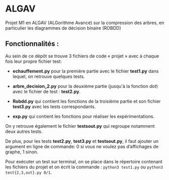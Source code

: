 # ALGAV
Projet M1 en ALGAV (ALGorithme Avancé) sur la compression des arbres, en particulier les diagrammes de décision binaire (ROBDD)

## Fonctionnalités :

Au sein de ce dépôt se trouve 3 fichiers de code « projet » avec à chaque fois leur propre fichier test:

-	**echauffement.py** pour la première partie avec le fichier **test1.py** dans lequel, on retrouve quelques tests.

-	**arbre_decision_2.py** pour la deuxième partie (jusqu'à la fonction *dot*) avec le fichier de test : **test2.py**.

-	**Robdd.py** qui contient les fonctions de la troisième partie et son fichier **test3.py** avec les tests correspondants.

-	**exp.py** qui contient les fonctions pour réaliser les expérimentations.

On y retrouve également le fichier **testsout.py** qui regroupe notamment deux autres tests.

De plus, pour les tests **test2.py**, **test3.py** et **testsout.py**, il faut ajouter un argument en ligne de commande: 0 si vous ne voulez pas d’affichages de graphe, 1 sinon.

Pour exécuter un test sur terminal, on se place dans le répertoire contenant les fichiers du projet et on écrit la commande : `python3 test1.py` ou `python3 test{2,3,out}.py 0/1`. 

